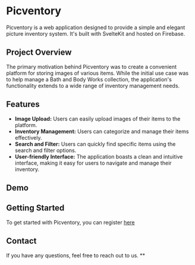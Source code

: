 # Picventory

Picventory is a web application designed to provide a simple and elegant picture inventory system. It's built with SvelteKit and hosted on Firebase.

## Project Overview

The primary motivation behind Picventory was to create a convenient platform for storing images of various items. While the initial use case was to help manage a Bath and Body Works collection, the application's functionality extends to a wide range of inventory management needs.

## Features

- **Image Upload:** Users can easily upload images of their items to the platform.
- **Inventory Management:** Users can categorize and manage their items effectively.
- **Search and Filter:** Users can quickly find specific items using the search and filter options.
- **User-friendly Interface:** The application boasts a clean and intuitive interface, making it easy for users to navigate and manage their inventory.

## Demo

## Getting Started

To get started with Picventory, you can register [here](https://picventory.web.app)

## Contact

If you have any questions, feel free to reach out to us.
**